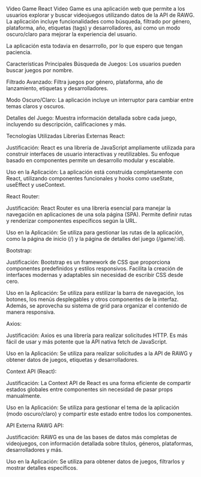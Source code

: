Video Game React
Video Game es una aplicación web que permite a los usuarios explorar y buscar videojuegos utilizando datos de la API de RAWG. La aplicación incluye funcionalidades como búsqueda, filtrado por género, plataforma, año, etiquetas (tags) y desarrolladores, así como un modo oscuro/claro para mejorar la experiencia del usuario.

La aplicación esta todavia en desarrrollo, por lo que espero que tengan paciencia.

Características Principales
Búsqueda de Juegos: Los usuarios pueden buscar juegos por nombre.

Filtrado Avanzado: Filtra juegos por género, plataforma, año de lanzamiento, etiquetas y desarrolladores.

Modo Oscuro/Claro: La aplicación incluye un interruptor para cambiar entre temas claros y oscuros.

Detalles del Juego: Muestra información detallada sobre cada juego, incluyendo su descripción, calificaciones y más.

Tecnologías Utilizadas
Librerías Externas
React:

Justificación: React es una librería de JavaScript ampliamente utilizada para construir interfaces de usuario interactivas y reutilizables. Su enfoque basado en componentes permite un desarrollo modular y escalable.

Uso en la Aplicación: La aplicación está construida completamente con React, utilizando componentes funcionales y hooks como useState, useEffect y useContext.

React Router:

Justificación: React Router es una librería esencial para manejar la navegación en aplicaciones de una sola página (SPA). Permite definir rutas y renderizar componentes específicos según la URL.

Uso en la Aplicación: Se utiliza para gestionar las rutas de la aplicación, como la página de inicio (/) y la página de detalles del juego (/game/:id).

Bootstrap:

Justificación: Bootstrap es un framework de CSS que proporciona componentes predefinidos y estilos responsivos. Facilita la creación de interfaces modernas y adaptables sin necesidad de escribir CSS desde cero.

Uso en la Aplicación: Se utiliza para estilizar la barra de navegación, los botones, los menús desplegables y otros componentes de la interfaz. Además, se aprovecha su sistema de grid para organizar el contenido de manera responsiva.

Axios:

Justificación: Axios es una librería para realizar solicitudes HTTP. Es más fácil de usar y más potente que la API nativa fetch de JavaScript.

Uso en la Aplicación: Se utiliza para realizar solicitudes a la API de RAWG y obtener datos de juegos, etiquetas y desarrolladores.

Context API (React):

Justificación: La Context API de React es una forma eficiente de compartir estados globales entre componentes sin necesidad de pasar props manualmente.

Uso en la Aplicación: Se utiliza para gestionar el tema de la aplicación (modo oscuro/claro) y compartir este estado entre todos los componentes.

API Externa
RAWG API:

Justificación: RAWG es una de las bases de datos más completas de videojuegos, con información detallada sobre títulos, géneros, plataformas, desarrolladores y más.

Uso en la Aplicación: Se utiliza para obtener datos de juegos, filtrarlos y mostrar detalles específicos.
